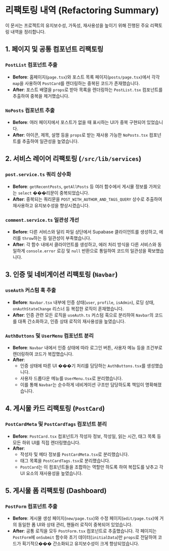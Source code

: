 # 리팩토링 내역 (Refactoring Summary)

이 문서는 프로젝트의 유지보수성, 가독성, 재사용성을 높이기 위해 진행된 주요 리팩토링 내역을 정리합니다.

## 1. 페이지 및 공통 컴포넌트 리팩토링

### `PostList` 컴포넌트 추출

-   **Before**: 홈페이지(`page.tsx`)와 포스트 목록 페이지(`posts/page.tsx`)에서 각각 `map`을 사용하여 `PostCard`를 렌더링하는 중복된 코드가 존재했습니다.
-   **After**: 포스트 배열을 `props`로 받아 목록을 렌더링하는 `PostList.tsx` 컴포넌트를 추출하여 중복을 제거했습니다.

### `NoPosts` 컴포넌트 추출

-   **Before**: 여러 페이지에서 포스트가 없을 때 표시하는 UI가 중복 구현되어 있었습니다.
-   **After**: 아이콘, 제목, 설명 등을 `props`로 받는 재사용 가능한 `NoPosts.tsx` 컴포넌트를 추출하여 일관성을 높였습니다.

## 2. 서비스 레이어 리팩토링 (`/src/lib/services`)

### `post.service.ts` 쿼리 상수화

-   **Before**: `getRecentPosts`, `getAllPosts` 등 여러 함수에서 게시물 정보를 가져오는 `select` ���리문이 중복되었습니다.
-   **After**: 중복되는 쿼리문을 `POST_WITH_AUTHOR_AND_TAGS_QUERY` 상수로 추출하여 재사용하고 유지보수성을 향상시켰습니다.

### `comment.service.ts` 일관성 개선

-   **Before**: 다른 서비스와 달리 파일 상단에서 Supabase 클라이언트를 생성하고, 에러를 `throw`하는 등 일관성이 부족했습니다.
-   **After**: 각 함수 내에서 클라이언트를 생성하고, 에러 처리 방식을 다른 서비스와 동일하게 `console.error` 로깅 및 `null` 반환으로 통일하여 코드의 일관성을 확보했습니다.

## 3. 인증 및 네비게이션 리팩토링 (`Navbar`)

### `useAuth` 커스텀 훅 추출

-   **Before**: `Navbar.tsx` 내부에 인증 상태(`user`, `profile`, `isAdmin`), 로딩 상태, `onAuthStateChange` 리스너 등 복잡한 로직이 혼재했습니다.
-   **After**: 인증 관련 모든 로직을 `useAuth.ts` 커스텀 훅으로 분리하여 `Navbar`의 코드를 대폭 간소화하고, 인증 상태 로직의 재사용성을 높였습니다.

### `AuthButtons` 및 `UserMenu` 컴포넌트 분리

-   **Before**: `Navbar` 내에서 인증 상태에 따라 로그인 버튼, 사용자 메뉴 등을 조건부로 렌더링하여 코드가 복잡했습니다.
-   **After**:
    -   인증 상태에 따른 UI ���기 처리를 담당하는 `AuthButtons.tsx`를 생성했습니다.
    -   사용자 드롭다운 메뉴를 `UserMenu.tsx`로 분리했습니다.
    -   이를 통해 `Navbar`는 순수하게 네비게이션 구조만 담당하도록 책임이 명확해졌습니다.

## 4. 게시물 카드 리팩토링 (`PostCard`)

### `PostCardMeta` 및 `PostCardTags` 컴포넌트 분리

-   **Before**: `PostCard.tsx` 컴포넌트가 작성자 정보, 작성일, 읽는 시간, 태그 목록 등 모든 하위 UI를 직접 렌더링했습니다.
-   **After**:
    -   작성자 및 메타 정보를 `PostCardMeta.tsx`로 분리했습니다.
    -   태그 목록을 `PostCardTags.tsx`로 분리했습니다.
    -   `PostCard`는 이 컴포넌트들을 조합하는 역할만 하도록 하여 복잡도를 낮추고 각 UI 요소의 재사용성을 높였습니다.

## 5. 게시물 폼 리팩토링 (Dashboard)

### `PostForm` 컴포넌트 추출

-   **Before**: 게시물 생성 페이지(`new/page.tsx`)와 수정 페이지(`edit/page.tsx`)에 거의 동일한 폼 UI와 상태 관리, 핸들러 로직이 중복되어 있었습니다.
-   **After**: 공통 로직을 모두 `PostForm.tsx` 컴포넌트로 추출했습니다. 각 페이지는 `PostForm`에 `onSubmit` 함수와 초기 데이터(`initialData`)만 `props`로 전달하여 코드가 획기적으��� 간소화되고 유지보수성이 크게 향상되었습니다.

